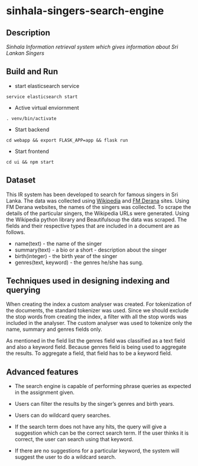 # sinhala-singers-search-engine

## Description

*Sinhala Information retrieval system which gives information about Sri Lankan Singers*

## Build and Run

- start elasticsearch service

``service elasticsearch start``

- Active virtual enviornment

``. venv/bin/activate``

- Start backend

``cd webapp && export FLASK_APP=app && flask run``

- Start frontend

``cd ui && npm start``

## Dataset

 This IR system has been developed to search for famous singers in Sri Lanka. The data was collected using [Wikipedia](https://en.wikipedia.org/wiki/List_of_Sri_Lankan_musicians) and [FM Derana](http://www.fmderana.lk/sri-lankan-artists) sites. Using FM Derana websites, the names of the singers was collected. To scrape the details of the particular singers, the Wikipedia URLs were generated. Using the Wikipedia python library and Beautifulsoup the data was scraped.  The fields and their respective types that are included in a document are as follows.

- name(text)  - the name of the singer
- summary(text) - a bio or a short - description about the singer
- birth(integer) - the birth year of the singer
- genres(text, keyword) - the genres he/she has sung.

## Techniques used in designing indexing and querying

When creating the index a custom analyser was created. For tokenization of the documents, the standard tokenizer was used. Since we should exclude the stop words from creating the index, a filter with all the stop words was included in the analyser. The custom analyser was used to tokenize only the name, summary and genres fields only. 

As mentioned in the field list the genres field was classified as a text field and also a keyword field. Because genres field is being used to aggregate the results. To aggregate a field, that field has to be a keyword field. 

## Advanced features

- The search engine is capable of performing phrase queries as expected in the assignment given. 

- Users can filter the results by the singer’s genres and birth years.

- Users can do wildcard query searches.

- If the search term does not have any hits, the query will give a suggestion which can be the correct search term. If the user thinks it is correct, the user can search using that keyword. 

- If there are no suggestions for a particular keyword, the system will suggest the user to do a wildcard search.
